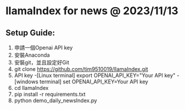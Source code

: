 # llamaIndex for news @ 2023/11/13

## Setup Guide:
1. 申請一個Openai API key
2. 安裝Anaconda
3. 安裝git，並且設定好Git
4. git clone https://github.com/tim9510019/llamaIndex.git
5. API key 
    -[Linux terminal] export OPENAI_API_KEY="Your API key" 
    -[windows terminal] set OPENAI_API_KEY=Your API key
6. cd llamaIndex
7. pip install -r requirements.txt​
8. python demo_daily_newsIndex.py